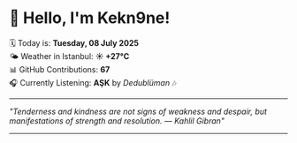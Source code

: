 # 👋 Hello, I'm Kekn9ne!

🗓️ Today is: **Tuesday, 08 July 2025**  
🌤️ Weather in Istanbul: **☀️   +27°C**  
📊 GitHub Contributions: **67**  
🎧 Currently Listening: **AŞK** by *Dedublüman* 🎶

---

_"Tenderness and kindness are not signs of weakness and despair, but manifestations of strength and resolution. — *Kahlil Gibran*"_

---
